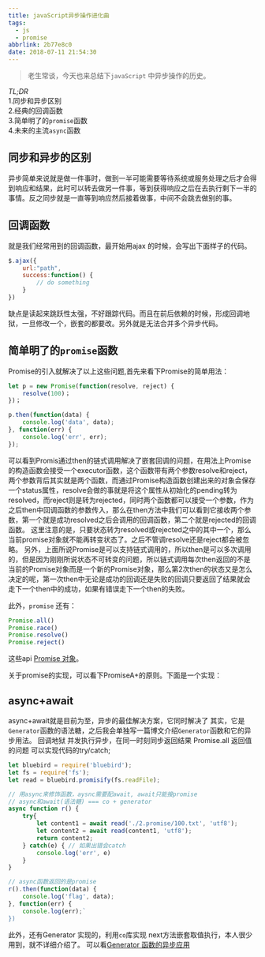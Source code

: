 ```yaml
---
title: javaScript异步操作进化曲
tags:
  - js
  - promise
abbrlink: 2b77e8c0
date: 2018-07-11 21:54:30
---
```

> 老生常谈，今天也来总结下`javaScript` 中异步操作的历史。

*TL;DR*  
1.同步和异步区别  
2.经典的回调函数    
3.简单明了的`promise`函数  
4.未来的主流`async`函数  

## 同步和异步的区别
异步简单来说就是做一件事时，做到一半可能需要等待系统或服务处理之后才会得到响应和结果，此时可以转去做另一件事，等到获得响应之后在去执行剩下一半的事情。反之同步就是一直等到响应然后接着做事，中间不会跳去做别的事。

## 回调函数
就是我们经常用到的回调函数，最开始用ajax 的时候，会写出下面样子的代码。

```javascript
$.ajax({
    url:"path",
    success:function() {
        // do something
    }
})

```

缺点是读起来跳跃性太强，不好跟踪代码。而且在前后依赖的时候，形成回调地狱，一旦修改一个，嵌套的都要改。另外就是无法合并多个异步代码。

## 简单明了的`promise`函数 
Promise的引入就解决了以上这些问题,首先来看下Promise的简单用法：

```javascript
let p = new Promise(function(resolve, reject) {
    resolve(100)；
})；

p.then(function(data) {
    console.log('data', data);
}, function(err) {
    console.log('err', err);
});

```
可以看到Promis通过then的链式调用解决了嵌套回调的问题，在用法上Promise的构造函数会接受一个executor函数，这个函数带有两个参数resolve和reject，两个参数背后其实就是两个函数，而通过Promise构造函数创建出来的对象会保存一个status属性，resolve会做的事就是将这个属性从初始化的pending转为resolved，而reject则是转为rejected，同时两个函数都可以接受一个参数，作为之后then中回调函数的参数传入，那么在then方法中我们可以看到它接收两个参数，第一个就是成功resolved之后会调用的回调函数，第二个就是rejected的回调函数。
这里注意的是，只要状态转为resolved或rejected之中的其中一个，那么当前promise对象就不能再转变状态了。之后不管调resolve还是reject都会被忽略。
另外，上面所说Promise是可以支持链式调用的，所以then是可以多次调用的，但是因为刚刚所说状态不可转变的问题，所以链式调用每次then返回的不是当前的Promise对象而是一个新的Promise对象，那么第2次then的状态又是怎么决定的呢，第一次then中无论是成功的回调还是失败的回调只要返回了结果就会走下一个then中的成功，如果有错误走下一个then的失败。

此外，`promise` 还有：
```javascript
Promise.all()
Promise.race()
Promise.resolve()
Promise.reject()
```

这些api
[Promise 对象](http://es6.ruanyifeng.com/#docs/promise)。

关于promise的实现，可以看下PromiseA+的原则。下面是一个实现：

<!-- Get UTF-8 Size (ANSI C) -->
<!-- Begin -->
<script src="https://gist.github.com/x1nes/5fad2985f43f235ed59702b805a7d824.js"></script>
<!-- End -->



## async+await
async+await就是目前为至，异步的最佳解决方案，它同时解决了
其实，它是`Generator`函数的语法糖，之后我会单独写一篇博文介绍`Generator`函数和它的异步用法。
回调地狱
并发执行异步，在同一时刻同步返回结果 Promise.all
返回值的问题
可以实现代码的try/catch;

```javascript
let bluebird = require('bluebird');
let fs = require('fs');
let read = bluebird.promisify(fs.readFile);

// 用async来修饰函数，aysnc需要配await, await只能接promise
// async和await(语法糖) === co + generator
async function r() {
    try{
        let content1 = await read('./2.promise/100.txt', 'utf8');
        let content2 = await read(content1, 'utf8');
        return content2;
    } catch(e) { // 如果出错会catch
        console.log('err', e)
    }
}

// async函数返回的是promise
r().then(function(data) {
    console.log('flag', data);
}, function(err) {
    console.log(err);`
})

```


此外，还有Generator 实现的，利用`co`库实现 next方法嵌套取值执行，本人很少用到，就不详细介绍了。 
可以看[Generator 函数的异步应用](http://es6.ruanyifeng.com/#docs/generator-async)